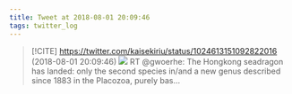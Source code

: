 ```yaml
---
title: Tweet at 2018-08-01 20:09:46
tags: twitter_log
---
```


> [!CITE] https://twitter.com/kaisekiriu/status/1024613151092822016 (2018-08-01 20:09:46)
> ![](https://twitter.com/kaisekiriu/status/1024613151092822016)
> RT @gwoerhe: The Hongkong seadragon has landed: only the second species in/and a new genus described since 1883 in the Placozoa, purely bas…
